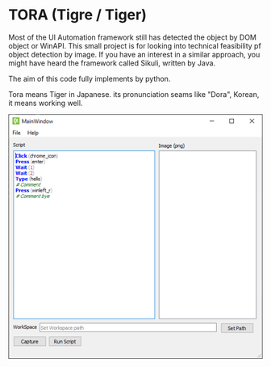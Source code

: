 # TORA (Tigre / Tiger)
Most of the UI Automation framework still has detected the object by DOM object or WinAPI. This small project is for looking into technical feasibility pf object detection by image. If you have an interest in a similar approach, you might have heard the framework called Sikuli, written by Java. 

The aim of this code fully implements by python.

Tora means Tiger in Japanese. its pronunciation seams like "Dora", Korean, it means working well.

![preview](https://github.com/kimtth/tora/blob/master/main_screen.PNG?raw=true)
